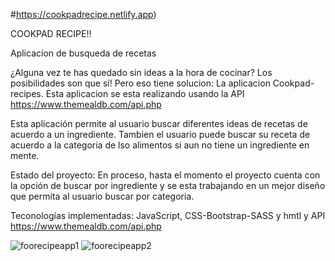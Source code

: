 #https://cookpadrecipe.netlify.app)

COOKPAD RECIPE!!

Aplicacion de busqueda de recetas

¿Alguna vez te has quedado sin ideas a la hora de cocinar? 
Los posibilidades son que sí! Pero eso tiene solucion: La aplicacion Cookpad-recipes. Esta aplicacion se esta realizando usando la API https://www.themealdb.com/api.php

Esta aplicación permite al usuario buscar diferentes ideas de recetas de acuerdo a un ingrediente. 
Tambien el usuario puede buscar su receta de acuerdo a la categoria de lso alimentos si aun no tiene un ingrediente en mente. 

Estado del proyecto: En proceso, hasta el momento el proyecto cuenta con la opción de buscar por ingrediente y se esta trabajando en un mejor diseño que permita al usuario buscar por categoria.

Teconologías implementadas: JavaScript, CSS-Bootstrap-SASS y hmtl y API https://www.themealdb.com/api.php

![foorecipeapp1](https://user-images.githubusercontent.com/113567795/223597429-6ee5b471-1488-4532-b2a7-99d049440be9.png)
![foorecipeapp2](https://user-images.githubusercontent.com/113567795/223597622-8c7a2ea0-3504-45eb-be35-91e009f1fc43.png)



